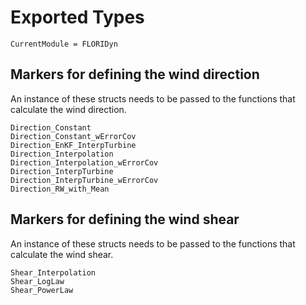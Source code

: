 # Exported Types

```@meta
CurrentModule = FLORIDyn
```

## Markers for defining the wind direction
An instance of these structs needs to be passed to the functions that calculate the wind direction.

```@docs
Direction_Constant
Direction_Constant_wErrorCov
Direction_EnKF_InterpTurbine
Direction_Interpolation
Direction_Interpolation_wErrorCov
Direction_InterpTurbine
Direction_InterpTurbine_wErrorCov
Direction_RW_with_Mean
```

## Markers for defining the wind shear
An instance of these structs needs to be passed to the functions that calculate the wind shear.
```@docs
Shear_Interpolation
Shear_LogLaw
Shear_PowerLaw
```
